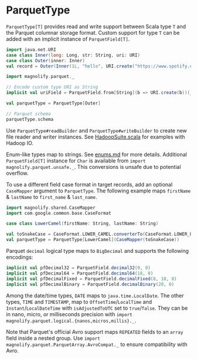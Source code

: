 ParquetType
===========

`ParquetType[T]` provides read and write support between Scala type `T` and the Parquet columnar storage format. Custom support for type `T` can be added with an implicit instance of `ParquetField[T]`.

```scala
import java.net.URI
case class Inner(long: Long, str: String, uri: URI)
case class Outer(inner: Inner)
val record = Outer(Inner(1L, "hello", URI.create("https://www.spotify.com")))

import magnolify.parquet._

// Encode custom type URI as String
implicit val uriField = ParquetField.from[String](b => URI.create(b))(_.toString)

val parquetType = ParquetType[Outer]

// Parquet schema
parquetType.schema
```

Use `ParquetType#readBuilder` and `ParquetType#writeBuilder` to create new file reader and writer instances. See [HadoopSuite.scala](https://github.com/spotify/magnolify/tree/master/parquet/src/test/scala/magnolify/parquet/test/HadoopSuite.scala) for examples with Hadoop IO.

Enum-like types map to strings. See [enums.md](https://github.com/spotify/magnolify/tree/master/docs/enums.md) for more details. Additional `ParquetField[T]` instance for `Char` is available from `import magnolify.parquet.unsafe._`. This conversions is unsafe due to potential overflow.

To use a different field case format in target records, add an optional `CaseMapper` argument to `ParquetType`. The following example maps `firstName` & `lastName` to `first_name` & `last_name`.

```scala
import magnolify.shared.CaseMapper
import com.google.common.base.CaseFormat

case class LowerCamel(firstName: String, lastName: String)

val toSnakeCase = CaseFormat.LOWER_CAMEL.converterTo(CaseFormat.LOWER_UNDERSCORE).convert _
val parquetType = ParquetType[LowerCamel](CaseMapper(toSnakeCase))
```

Parquet `decimal` logical type maps to `BigDecimal` and supports the following encodings:

```scala
implicit val pfDecimal32 = ParquetField.decimal32(9, 0)
implicit val pfDecimal64 = ParquetField.decimal64(18, 0)
implicit val pfDecimalFixed = ParquetField.decimalFixed(8, 18, 0)
implicit val pfDecimalBinary = ParquetField.decimalBinary(20, 0)
```

Among the date/time types, `DATE` maps to `java.time.LocalDate`. The other types, `TIME` and `TIMESTAMP`, map to `OffsetTime`/`LocalTime` and `Instant`/`LocalDateTime` with `isAdjustedToUTC` set to `true`/`false`. They can be in nano, micro, or milliseconds precision with `import magnolify.parquet.logical.{nanos,micros,millis}._`.

Note that Parquet's official Avro support maps `REPEATED` fields to an `array` field inside a nested group. Use `import magnolify.parquet.ParquetArray.AvroCompat._` to ensure compatibility with Avro.